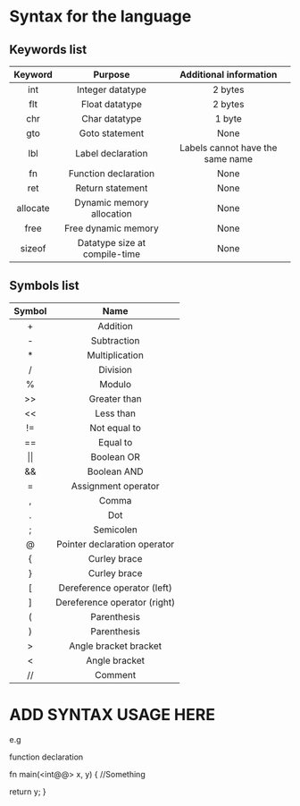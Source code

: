 # Syntax for the language



## Keywords list


|**Keyword**|**Purpose**|**Additional information**|
|:-:|:-:|:-:
|int|Integer datatype|2 bytes|
|flt|Float datatype|2 bytes|
|chr|Char datatype|1 byte|
|gto|Goto statement|None|
|lbl|Label declaration|Labels cannot have the same name|
|fn|Function declaration|None|
|ret|Return statement|None|
|allocate|Dynamic memory allocation|None|
|free|Free dynamic memory|None|
|sizeof|Datatype size at compile-time|None|



## Symbols list

|**Symbol**|**Name**|
|:-:|:-:|
|+|Addition|
|-|Subtraction|
|*|Multiplication|
|/|Division|
|%|Modulo|
|>>|Greater than|
|<<|Less than|
|!=|Not equal to|
|==|Equal to|
|\|\||Boolean OR|
|&&|Boolean AND|
|=|Assignment operator|
|,|Comma|
|.|Dot|
|;|Semicolen|
|@|Pointer declaration operator|
|{|Curley brace|
|}|Curley brace|
|[|Dereference operator (left)|
|]|Dereference operator (right)|
|(|Parenthesis|
|)|Parenthesis|
|>|Angle bracket bracket|
|<|Angle bracket|
|//|Comment|




# ADD SYNTAX USAGE HERE

e.g

function declaration

fn main(<int@@> x, <flt>y) {
  //Something

  
  return y;
}













